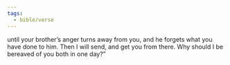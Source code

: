 ```yaml
---
tags:
  - bible/verse
---
```

until your brother’s anger turns away from you, and he forgets what you have done to him. Then I will send, and get you from there. Why should I be bereaved of you both in one day?”